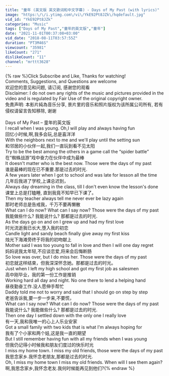 ```yaml
---
title: "童年 (英文版 英文歌词和中文字幕) - Days of My Past (with lyrics)"
image: "https:\/\/i.ytimg.com\/vi\/YkE92Pt8JZk\/hqdefault.jpg"
vid_id: "YkE92Pt8JZk"
categories: "Music"
tags: ["Days of My Past","童年的英文版","童年"]
date: "2021-11-01T00:37:08+03:00"
vid_date: "2018-08-11T03:57:55Z"
duration: "PT3M46S"
viewcount: "35981"
likeCount: "271"
dislikeCount: "11"
channel: "mrttt3628"
---
```

{% raw %}Click Subscribe and Like, Thanks for watching! <br />Comments, Suggestions, and Questions are welcome<br />欢迎您的意见和问题, 请订阅, 感谢您的观看<br />Disclaimer: I do not own any rights of the music and pictures provided in the video and is regulated by Fair Use of the original copyright owner. <br />免責声明: 本影片純為音乐分享, 景片里的音乐和照片版权为该所属公司所有, 若有侵权请留言告知移除, 谢谢<br /><br />Days of My Past – 童年的英文版<br />I recall when I was young. Oh,I will play and always having fun<br />回忆小时候,啊,我多会玩,总是喜洋洋<br />With the neighbors next to me and we'll play until the setting sun<br />和邻居的小伙伴一起,我们一直玩到看不见太阳<br />Try to be the best among the others in a game call the “spider battle”<br />在“蜘蛛战游”戏中奋力在伙伴中成为最棒<br />It doesn't matter who is the best now. Those were the days of my past<br />谁是最棒的现在已不重要.那是过去的时光.<br />A few years later when I got to school and was late for lesson all the time<br />几年后我进了学校,上课总迟到，<br />Always day dreaming in the class, till I don't even know the lesson's done<br />课堂上总是打瞌睡, 直到我竟不知早已下课了。<br />Then my teacher always tell me never ever be lazy again<br />那时老师总是告戒我，千万不要再懒散<br />What can I do now? What can I say now? Those were the days of my past<br />我能做些什么? 我能说什么? 那都是过去的时光.<br />As the days go on and on I grew up and had my first love<br />时光流逝我已长大,堕入我的初恋<br />Candle light and sandy beach finally give away my first kiss<br />烛光下海滩旁终于将我的初吻献上<br />Mother said I was too young to fall in love and then I will one day regret<br />妈妈说我太年轻,不应谈恋爱,将来会后悔断肠<br />So love was over, but I do miss her. Those were the days of my past<br />初恋就这样结束，但我深深怀念她。那都是过去的时光。<br />Just when I left my high school and got my first job as salesmen<br />高中刚毕业，我的第一份工作是推销<br />Working hard all day and night. No one there to lend a helping hand<br />昼夜勤奋工作.没人愿伸手帮忙<br />Daddy told me not to worry and said that l should go on step by step<br />老爸告诉我,要一步一步来,不要慌，<br />What can I say now? What can I do now? Those were the days of my past<br />我能说什么? 我能做些什么? 那都是过去的时光.<br />Then one day I settled down with the only one I really love<br />有一天,我和我唯一的心上人乐业安家<br />Got a small family with two kids that is what I'm always hoping for<br />我有了个小家和两个娃,这是我一直的期望<br />But I still remember having fun with all my friends when I was young<br />但我仍记得小时候我和朋友们度过的快乐时光<br />I miss my home town. I miss my old friends, those were the days of my past<br />我思念家乡.我怀念老朋友,那都是过去的时光.<br />Oh, I miss my home town I miss my old friends. When will I see them again?<br />啊,我思念家乡,我怀念老友.我何时候能再见到他们?{% endraw %}
